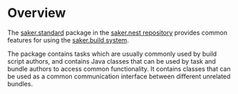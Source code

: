 # Overview

The [saker.standard](https://nest.saker.build/package/saker.standard) package in the [saker.nest repository](root:/saker.nest/index.html) provides common features for using the [saker.build system](root:/saker.build/index.html).

The package contains tasks which are usually commonly used by build script authors, and contains Java classes that can be used by task and bundle authors to access common functionality. It contains classes that can be used as a common communication interface between different unrelated bundles.

